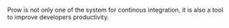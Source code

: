 Prow is not only one of the system for continous integration, it is also a tool to improve developers productivity.